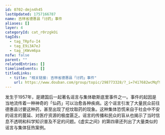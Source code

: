 ```yaml
---
id: 0702-dmjn4h45
lastUpdated: 1757166787
name: 吉林省德惠县「讨药」事件
aliases: []
layer: 4
categoryId: cat_r0rzgkOi
tagIds:
  - tag_TRpfu-I4
  - tag_E9i3A7eJ
  - tag_jKWvm6pa
nsfw: false
parent: ""
relatedEntries: []
timelineEvents: []
titledLinks:
  - title: "相关链接: 吉林省德惠县「讨药」事件"
    url: https://www.douban.com/group/topic/298773328/?_i=7417682wcMqf9i
---
```


发生于1957年，是建国后一起著名谣言与集体歇斯底里事件之一。事件的起因是当地流传着一种神奇的「仙药」可以治愈各种疾病。这个谣言引发了大量民众前往德惠县讨要这种药，甚至出现了挖坟取药的现象。这种集体恐慌来自于社会中不安的谣言的蔓延、对医疗资源的极度匮乏。谣言的传播和民众的盲从也揭示了当时信息不透明和科学知识普及不足的问题。《虚实之间》的第四章还列出了大量类似的谣言与集体狂热案例。